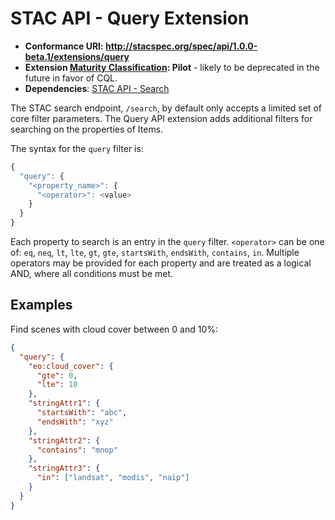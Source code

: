 # STAC API - Query Extension

- **Conformance URI: <http://stacspec.org/spec/api/1.0.0-beta.1/extensions/query>**
- **Extension [Maturity Classification](../README.md#extension-maturity): Pilot** - likely to be deprecated in the future in favor of CQL.
- **Dependencies**: [STAC API - Search](../search)

The STAC search endpoint, `/search`, by default only accepts a limited set of core filter parameters.
The Query API extension adds additional filters for searching on the properties of Items.

The syntax for the `query` filter is:

```js
{
  "query": {
    "<property_name>": {
      "<operator>": <value>
    }
  }
}
```

Each property to search is an entry in the `query` filter. `<operator>` can be one of: `eq`, `neq`, `lt`, `lte`, `gt`, `gte`, `startsWith`, `endsWith`, `contains`, `in`. 
Multiple operators may be provided for each property and are treated as a logical AND, where all conditions must be met.

## Examples

Find scenes with cloud cover between 0 and 10%:

```json
{
  "query": {
    "eo:cloud_cover": {
      "gte": 0,
      "lte": 10
    },
    "stringAttr1": {
      "startsWith": "abc",
      "endsWith": "xyz"
    },
    "stringAttr2": {
      "contains": "mnop"
    },
    "stringAttr3": {
      "in": ["landsat", "modis", "naip"]
    }
  }
}
```
